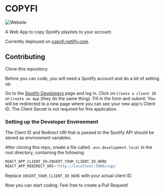 # COPYFI

![Website](https://img.shields.io/website/https/copyfi.netlify.com.svg?style=popout-square)

A Web App to copy Spotify playlists to your account.

Currently deployed on [copyfi.netlify.com](https://copyfi.netlify.com/).

## Contributing

Clone this repository.

Before you can code, you will need a Spotify account and do a bit of setting up.

Go to the [Spotify Developers](https://developer.spotify.com/dashboard) page and log in. Click on `Create a client ID` or `Create an App` (they do the same thing). Fill in the form and submit. You will be redirected to a new page where you can see your new app's Client ID. The Client Secret is not required for this application.

### Setting up the Developer Environment

The Client ID and Redirect URI that is passed to the Spotify API should be stored as environment variables.

After cloning this repo, create a file called `.env.development.local` in the root directory, containing the following:

```js
REACT_APP_CLIENT_ID=INSERT_YOUR_CLIENT_ID_HERE
REACT_APP_REDIRECT_URI='http://localhost:3000/copy'
```

Replace `INSERT_YOUR_CLIENT_ID_HERE` with your actual client ID.

Now you can start coding. Feel free to create a Pull Request!
